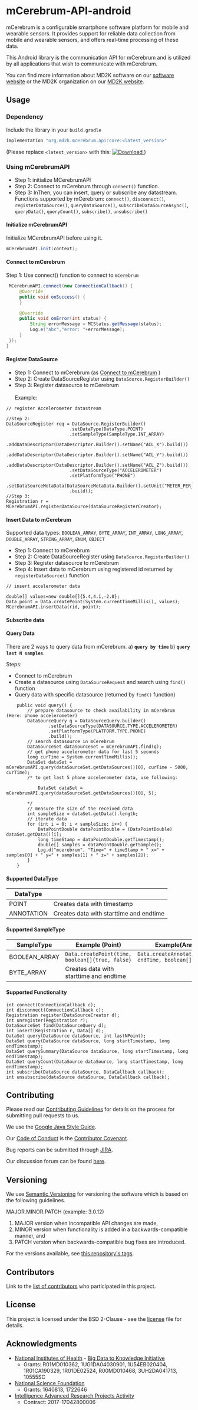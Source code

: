 # mCerebrum-API-android

mCerebrum is a configurable smartphone software platform for mobile and wearable sensors. It provides support for reliable data collection from mobile and wearable sensors, and offers real-time processing of these data.


This Android library is the communication API for mCerebrum and is utilized by all applications that wish to communicate with mCerebrum.

You can find more information about MD2K software on our [software website](https://md2k.org/software) or the MD2K organization on our [MD2K website](https://md2k.org/).

## Usage

### Dependency
Include the library in your `build.gradle`
```groovy
implementation "org.md2k.mcerebrum.api:core:<latest_version>"
```
(Please replace `<latest_version>` with this: [ ![Download](https://api.bintray.com/packages/md2korg/mCerebrum/core/images/download.svg) ](https://bintray.com/md2korg/mCerebrum/core/_latestVersion)
)


### Using mCerebrumAPI

- Step 1: initialize MCerebrumAPI
- Step 2: Connect to mCerebrum through ``connect()`` function.
- Step 3: InThen, you can insert, query or subscribe any datastream. Functions supported by mCerebrum: `connect()`, `disconnect()`, `registerDataSource()`, `queryDataSource()`, `subscribeDataSourceAsync()`, `queryData()`, `queryCount()`, `subscribe()`, `unsubscribe()`

#### Initialize mCerebrumAPI
Initialize MCerebrumAPI before using it.
```java
mCerebrumAPI.init(context);
```

#### Connect to mCerebrum
Step 1: Use connect() function to connect to `mCerebrum`
```java
 MCerebrumAPI.connect(new ConnectionCallback() {
     @Override
     public void onSuccess() {
     }

     @Override
     public void onError(int status) {
         String errorMessage = MCStatus.getMessage(status);
         Log.e("abc","error: "+errorMessage);
     }
 });
}
```
#### Register DataSource
- Step 1: Connect to mCerebrum (as [Connect to mCerebrum](conect) )
- Step 2: Create DataSourceRegister using `DataSource.RegisterBuilder()`
- Step 3: Register datasource to mCerebrum
<br><br> Example: 
```
// register Accelerometer datastream

//Step 2:
DataSourceRegister req = DataSource.RegisterBuilder()
                        .setDataType(DataType.POINT)
                        .setSampleType(SampleType.INT_ARRAY)
                        .addDataDescriptor(DataDescriptor.Builder().setName("ACL_X").build())
                        .addDataDescriptor(DataDescriptor.Builder().setName("ACL_Y").build())
                        .addDataDescriptor(DataDescriptor.Builder().setName("ACL_Z").build())
                        .setDataSourceType("ACCELEROMETER")
                        .setPlatformType("PHONE")
                        .setDataSourceMetaData(DataSourceMetaData.Builder().setUnit("METER_PER_SECOND_SQUARED").build())
                        .build();
//Step 3:
Registration r = MCerebrumAPI.registerDataSource(dataSourceRegisterCreator);
 ```

#### Insert Data to mCerebrum

Supported data types: `BOOLEAN_ARRAY`, `BYTE_ARRAY`, `INT_ARRAY`, `LONG_ARRAY`, `DOUBLE_ARRAY`, `STRING_ARRAY`, `ENUM`, `OBJECT`

- Step 1: Connect to mCerebrum
- Step 2: Create DataSourceRegister using `DataSource.RegisterBuilder()`
- Step 3: Register datasource to mCerebrum
- Step 4: Insert data to mCerebrum using registered id returned by `registerDataSource()` function

```
// insert accelerometer data

double[] values=new double[]{5.4,4.1,-2.0};
Data point = Data.createPoint(System.currentTimeMillis(), values);
MCerebrumAPI.insertData(rid, point);
```
#### Subscribe data


#### Query Data

There are 2 ways to query data from mCerebrum. a) **`query by time`** b) **`query last N samples`**.

Steps:
- Connect to mCerebrum
- Create a datasource using `DataSourceRequest` and search using `find()` function
- Query data with specific datasource (returned by `find()` function)

```
    public void query() {
        // prepare datasource to check availability in mCerebrum (Here: phone accelerometer)
        DataSourceQuery q = DataSourceQuery.builder()
                .setDataSourceType(DATASOURCE.TYPE.ACCELEROMETER)
                .setPlatformType(PLATFORM.TYPE.PHONE)
                .build();
        // search datasource in mCerebrum
        DataSourceSet dataSourceSet = mCerebrumAPI.find(q);
        // get phone accelerometer data for last 5 seconds
        long curTime = System.currentTimeMillis();
        DataSet dataSet = mCerebrumAPI.query(dataSourceSet.getDataSources()[0], curTime - 5000, curTime);
        /* to get last 5 phone accelerometer data, use following:

            DataSet dataSet = mCerebrumAPI.query(dataSourceSet.getDataSources()[0], 5);

        */
        // measure the size of the received data
        int sampleSize = dataSet.getData().length;
        // iterate data
        for (int i = 0; i < sampleSize; i++) {
            DataPointDouble dataPointDouble = (DataPointDouble) dataSet.getData()[i];
            long timeStamp = dataPointDouble.getTimestamp();
            double[] samples = dataPointDouble.getSample();
            Log.d("mcerebrum", "Time=" + timeStamp + " x=" + samples[0] + " y=" + samples[1] + " z=" + samples[2]);
        }
    }
```
#### Supported DataType
|   DataType||
|---|---|
| POINT| Creates data with timestamp|
| ANNOTATION|Creates data with starttime and endtime|
#### Supported SampleType
|   SampleType|Example (Point)|Example(Annotation)
|---|---|---|
| BOOLEAN_ARRAY| `Data.createPoint(time, boolean[]{true, false}`|`Data.createAnnotation(startTime, endTime, boolean[]{true, false}`|
| BYTE_ARRAY|Creates data with starttime and endtime|

#### Supported Functionality

```
int connect(ConnectionCallback c);
int disconnect(ConnectionCallback c);
Registration register(DataSourceCreator d);
int unregister(Registration r);
DataSourceSet find(DataSourceQuery d);
int insert(Registration r, Data[] d);
DataSet query(DataSource dataSource, int lastNPoint);
DataSet query(DataSource dataSource, long startTimestamp, long endTimestamp);
DataSet querySummary(DataSource dataSource, long startTimestamp, long endTimestamp);
DataSet queryCount(DataSource dataSource, long startTimestamp, long endTimestamp);
int subscribe(DataSource dataSource, DataCallback callback);
int unsubscribe(dataSource dataSource, DataCallback callback);
```

## Contributing
Please read our [Contributing Guidelines](https://md2k.org/software/under-the-hood/contributing) for details on the process for submitting pull requests to us.

We use the [Google Java Style Guide](https://google.github.io/styleguide/javaguide.html).

Our [Code of Conduct](https://md2k.org/software/CodeofConduct) is the [Contributor Covenant](https://www.contributor-covenant.org/).

Bug reports can be submitted through [JIRA](https://md2korg.atlassian.net/secure/Dashboard.jspa).

Our discussion forum can be found [here](https://discuss.md2k.org/).

## Versioning

We use [Semantic Versioning](https://semver.org/) for versioning the software which is based on the following guidelines.

MAJOR.MINOR.PATCH (example: 3.0.12)

  1. MAJOR version when incompatible API changes are made,
  2. MINOR version when functionality is added in a backwards-compatible manner, and
  3. PATCH version when backwards-compatible bug fixes are introduced.

For the versions available, see [this repository's tags](https://github.com/MD2Korg/mCerebrum-API-android/tags).

## Contributors

Link to the [list of contributors](https://github.com/MD2Korg/mCerebrum-API-android/graphs/contributors) who participated in this project.

## License

This project is licensed under the BSD 2-Clause - see the [license](https://md2k.org/software-under-the-hood/software-uth-license) file for details.

## Acknowledgments

* [National Institutes of Health](https://www.nih.gov/) - [Big Data to Knowledge Initiative](https://datascience.nih.gov/bd2k)
  * Grants: R01MD010362, 1UG1DA04030901, 1U54EB020404, 1R01CA190329, 1R01DE02524, R00MD010468, 3UH2DA041713, 10555SC
* [National Science Foundation](https://www.nsf.gov/)
  * Grants: 1640813, 1722646
* [Intelligence Advanced Research Projects Activity](https://www.iarpa.gov/)
  * Contract: 2017-17042800006
